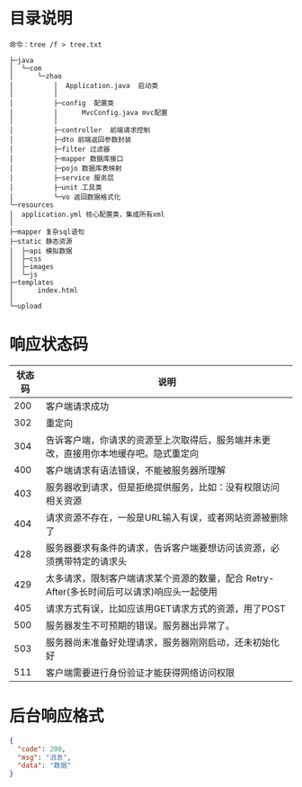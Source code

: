# 目录说明

```
命令：tree /f > tree.txt 

├─java
│  └─com
│      └─zhao
│          │  Application.java  启动类
│          │  
│          ├─config  配置类
│          │      MvcConfig.java mvc配置
│          │      
│          ├─controller  前端请求控制
│          ├─dto 前端返回参数封装
│          ├─filter 过滤器
│          ├─mapper 数据库接口
│          ├─pojo 数据库表映射
│          ├─service 服务层
│          ├─unit 工具类
│          └─vo 返回数据格式化
└─resources
│  application.yml 核心配置类，集成所有xml
│  
├─mapper 复杂sql语句
├─static 静态资源
│  ├─api 模拟数据
│  ├─css
│  ├─images
│  └─js
├─templates
│      index.html
│      
└─upload

```

# 响应状态码
|  状态码   | 说明  |
|  ----  | ----  |
| 200  | 客户端请求成功 |
| 302  | 重定向 |
| 304  | 告诉客户端，你请求的资源至上次取得后，服务端并未更改，直接用你本地缓存吧。隐式重定向 |
| 400  | 客户端请求有语法错误，不能被服务器所理解 |
| 403  | 服务器收到请求，但是拒绝提供服务，比如：没有权限访问相关资源 |
| 404  | 请求资源不存在，一般是URL输入有误，或者网站资源被删除了 |
| 428  | 服务器要求有条件的请求，告诉客户端要想访问该资源，必须携带特定的请求头 |
| 429  | 太多请求，限制客户端请求某个资源的数量，配合 Retry-After(多长时间后可以请求)响应头一起使用 |
| 405  | 请求方式有误，比如应该用GET请求方式的资源，用了POST |
| 500  | 服务器发生不可预期的错误。服务器出异常了。 |
| 503  | 服务器尚未准备好处理请求，服务器刚刚启动，还未初始化好 |
| 511  | 客户端需要进行身份验证才能获得网络访问权限 |

# 后台响应格式
```json
{
  "code": 200,
  "msg": "消息",
  "data": "数据"
}
```
